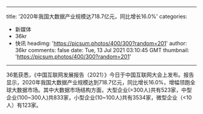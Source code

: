 
---
title: '2020年我国大数据产业规模达718.7亿元，同比增长16.0%'
categories: 
 - 新媒体
 - 36kr
 - 快讯
headimg: 'https://picsum.photos/400/300?random=201'
author: 36kr
comments: false
date: Tue, 13 Jul 2021 03:10:45 GMT
thumbnail: 'https://picsum.photos/400/300?random=201'
---

<div>   
36氪获悉，《中国互联网发展报告（2021）》今日于中国互联网大会上发布。报告显示，2020年我国大数据产业规模达到718.7亿元，同比增长16.0%，增幅领跑全球大数据市场。其中大数据市场结构方面，大型企业(>300人)共有523家，中型企业(100~300人)共833家，小型企业(10~100人)共有3534家，微型企业（<10人）有123家。  
</div>
            